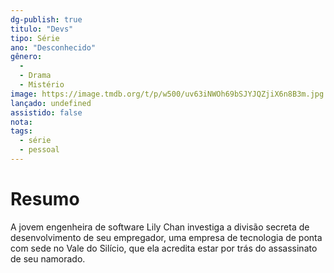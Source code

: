 ```yaml
---
dg-publish: true
titulo: "Devs"
tipo: Série
ano: "Desconhecido"
gênero:
  - 
  - Drama
  - Mistério
image: https://image.tmdb.org/t/p/w500/uv63iNWOh69bSJYJQZjiX6n8B3m.jpg
lançado: undefined
assistido: false
nota: 
tags:
  - série
  - pessoal
---
```


# Resumo
A jovem engenheira de software Lily Chan investiga a divisão secreta de desenvolvimento de seu empregador, uma empresa de tecnologia de ponta com sede no Vale do Silício, que ela acredita estar por trás do assassinato de seu namorado.

